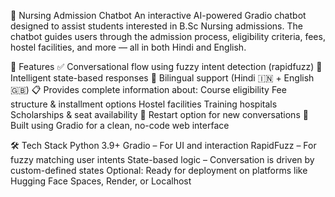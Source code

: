 🏥 Nursing Admission Chatbot
An interactive AI-powered Gradio chatbot designed to assist students interested in B.Sc Nursing admissions. The chatbot guides users through the admission process, eligibility criteria, fees, hostel facilities, and more — all in both Hindi and English.

🚀 Features
✅ Conversational flow using fuzzy intent detection (rapidfuzz)
🧠 Intelligent state-based responses
💬 Bilingual support (Hindi 🇮🇳 + English 🇬🇧)
📋 Provides complete information about:
  Course eligibility
  Fee structure & installment options
  Hostel facilities
  Training hospitals
  Scholarships & seat availability
🔁 Restart option for new conversations
🎨 Built using Gradio for a clean, no-code web interface


🛠️ Tech Stack
Python 3.9+
Gradio – For UI and interaction
RapidFuzz – For fuzzy matching user intents
State-based logic – Conversation is driven by custom-defined states
Optional: Ready for deployment on platforms like Hugging Face Spaces, Render, or Localhost


